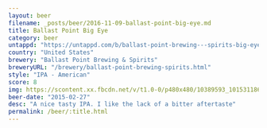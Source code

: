 ```yaml
---
layout: beer
filename: _posts/beer/2016-11-09-ballast-point-big-eye.md
title: Ballast Point Big Eye
category: beer
untappd: "https://untappd.com/b/ballast-point-brewing---spirits-big-eye/2447"
country: "United States"
brewery: "Ballast Point Brewing & Spirits"
breweryURL: "/brewery/ballast-point-brewing-spirits.html"
style: "IPA - American"
score: 8
img: https://scontent.xx.fbcdn.net/v/t1.0-0/p480x480/10389593_10153118668748745_5666950047802645873_n.jpg?_nc_cat=107&_nc_ht=scontent.xx&oh=1adab5419f330ceab3ed276165d5cb82&oe=5D338A63
beer-date: "2015-02-27"
desc: "A nice tasty IPA. I like the lack of a bitter aftertaste"
permalink: /beer/:title.html
---
```

